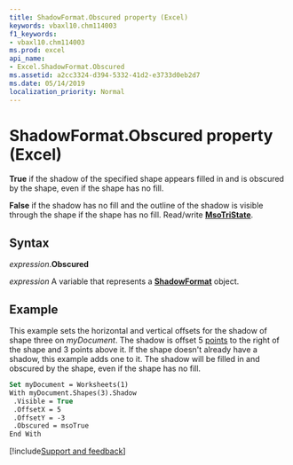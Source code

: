 ```yaml
---
title: ShadowFormat.Obscured property (Excel)
keywords: vbaxl10.chm114003
f1_keywords:
- vbaxl10.chm114003
ms.prod: excel
api_name:
- Excel.ShadowFormat.Obscured
ms.assetid: a2cc3324-d394-5332-41d2-e3733d0eb2d7
ms.date: 05/14/2019
localization_priority: Normal
---
```



# ShadowFormat.Obscured property (Excel)

**True** if the shadow of the specified shape appears filled in and is obscured by the shape, even if the shape has no fill. 

**False** if the shadow has no fill and the outline of the shadow is visible through the shape if the shape has no fill. Read/write **[MsoTriState](office.msotristate.md)**.


## Syntax

_expression_.**Obscured**

_expression_ A variable that represents a **[ShadowFormat](Excel.ShadowFormat.md)** object.



## Example

This example sets the horizontal and vertical offsets for the shadow of shape three on _myDocument_. The shadow is offset 5 [points](../language/glossary/vbe-glossary.md#point) to the right of the shape and 3 points above it. If the shape doesn't already have a shadow, this example adds one to it. The shadow will be filled in and obscured by the shape, even if the shape has no fill.

```vb
Set myDocument = Worksheets(1) 
With myDocument.Shapes(3).Shadow 
 .Visible = True 
 .OffsetX = 5 
 .OffsetY = -3 
 .Obscured = msoTrue 
End With
```




[!include[Support and feedback](~/includes/feedback-boilerplate.md)]